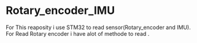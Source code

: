 # Rotary_encoder_IMU
For This reaposity i use STM32 to read sensor(Rotary_encoder and IMU).<br>
For Read Rotary encoder i have alot of methode to read . <br>

